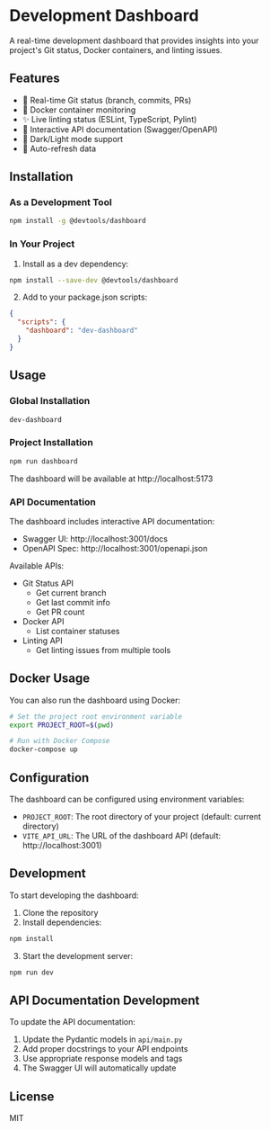 # Development Dashboard

A real-time development dashboard that provides insights into your project's Git status, Docker containers, and linting issues.

## Features

- 🔄 Real-time Git status (branch, commits, PRs)
- 🐳 Docker container monitoring
- ✨ Live linting status (ESLint, TypeScript, Pylint)
- 🌙 Interactive API documentation (Swagger/OpenAPI)
- 🌙 Dark/Light mode support
- 🔄 Auto-refresh data

## Installation

### As a Development Tool

```bash
npm install -g @devtools/dashboard
```

### In Your Project

1. Install as a dev dependency:
```bash
npm install --save-dev @devtools/dashboard
```

2. Add to your package.json scripts:
```json
{
  "scripts": {
    "dashboard": "dev-dashboard"
  }
}
```

## Usage

### Global Installation
```bash
dev-dashboard
```

### Project Installation
```bash
npm run dashboard
```

The dashboard will be available at http://localhost:5173

### API Documentation

The dashboard includes interactive API documentation:

- Swagger UI: http://localhost:3001/docs
- OpenAPI Spec: http://localhost:3001/openapi.json

Available APIs:
- Git Status API
  - Get current branch
  - Get last commit info
  - Get PR count
- Docker API
  - List container statuses
- Linting API
  - Get linting issues from multiple tools

## Docker Usage

You can also run the dashboard using Docker:

```bash
# Set the project root environment variable
export PROJECT_ROOT=$(pwd)

# Run with Docker Compose
docker-compose up
```

## Configuration

The dashboard can be configured using environment variables:

- `PROJECT_ROOT`: The root directory of your project (default: current directory)
- `VITE_API_URL`: The URL of the dashboard API (default: http://localhost:3001)

## Development

To start developing the dashboard:

1. Clone the repository
2. Install dependencies:
```bash
npm install
```

3. Start the development server:
```bash
npm run dev
```

## API Documentation Development

To update the API documentation:

1. Update the Pydantic models in `api/main.py`
2. Add proper docstrings to your API endpoints
3. Use appropriate response models and tags
4. The Swagger UI will automatically update

## License

MIT
